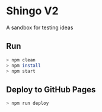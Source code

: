 # Shingo V2

A sandbox for testing ideas

## Run

```bash
> npm clean
> npm install
> npm start
```

## Deploy to GitHub Pages

```bash
> npm run deploy
```